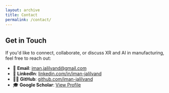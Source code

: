 ```yaml
---
layout: archive
title: Contact
permalink: /contact/
---
```


## Get in Touch

If you'd like to connect, collaborate, or discuss XR and AI in manufacturing, feel free to reach out:

- 📧 **Email**: [iman.jalilvand@gmail.com](mailto:iman.jalilvand@gmail.com)  
- 🔗 **LinkedIn**: [linkedin.com/in/iman-jalilvand](https://linkedin.com/in/iman-jalilvand)  
- 🧑‍💻 **GitHub**: [github.com/iman-jalilvand](https://github.com/iman-jalilvand)  
- 🎓 **Google Scholar**: [View Profile](https://scholar.google.ca/citations?user=L5xjYLYAAAAJ)

